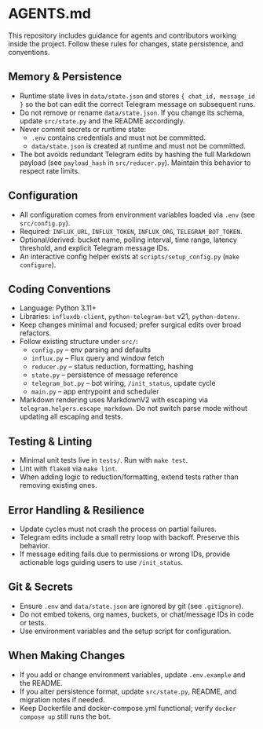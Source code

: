 # AGENTS.md

This repository includes guidance for agents and contributors working inside the project. Follow these rules for changes, state persistence, and conventions.

## Memory & Persistence
- Runtime state lives in `data/state.json` and stores `{ chat_id, message_id }` so the bot can edit the correct Telegram message on subsequent runs.
- Do not remove or rename `data/state.json`. If you change its schema, update `src/state.py` and the README accordingly.
- Never commit secrets or runtime state:
  - `.env` contains credentials and must not be committed.
  - `data/state.json` is created at runtime and must not be committed.
- The bot avoids redundant Telegram edits by hashing the full Markdown payload (see `payload_hash` in `src/reducer.py`). Maintain this behavior to respect rate limits.

## Configuration
- All configuration comes from environment variables loaded via `.env` (see `src/config.py`).
- Required: `INFLUX_URL`, `INFLUX_TOKEN`, `INFLUX_ORG`, `TELEGRAM_BOT_TOKEN`.
- Optional/derived: bucket name, polling interval, time range, latency threshold, and explicit Telegram message IDs.
- An interactive config helper exists at `scripts/setup_config.py` (`make configure`).

## Coding Conventions
- Language: Python 3.11+
- Libraries: `influxdb-client`, `python-telegram-bot` v21, `python-dotenv`.
- Keep changes minimal and focused; prefer surgical edits over broad refactors.
- Follow existing structure under `src/`:
  - `config.py` – env parsing and defaults
  - `influx.py` – Flux query and window fetch
  - `reducer.py` – status reduction, formatting, hashing
  - `state.py` – persistence of message reference
  - `telegram_bot.py` – bot wiring, `/init_status`, update cycle
  - `main.py` – app entrypoint and scheduler
- Markdown rendering uses MarkdownV2 with escaping via `telegram.helpers.escape_markdown`. Do not switch parse mode without updating all escaping and tests.

## Testing & Linting
- Minimal unit tests live in `tests/`. Run with `make test`.
- Lint with `flake8` via `make lint`.
- When adding logic to reduction/formatting, extend tests rather than removing existing ones.

## Error Handling & Resilience
- Update cycles must not crash the process on partial failures.
- Telegram edits include a small retry loop with backoff. Preserve this behavior.
- If message editing fails due to permissions or wrong IDs, provide actionable logs guiding users to use `/init_status`.

## Git & Secrets
- Ensure `.env` and `data/state.json` are ignored by git (see `.gitignore`).
- Do not embed tokens, org names, buckets, or chat/message IDs in code or tests.
- Use environment variables and the setup script for configuration.

## When Making Changes
- If you add or change environment variables, update `.env.example` and the README.
- If you alter persistence format, update `src/state.py`, README, and migration notes if needed.
- Keep Dockerfile and docker-compose.yml functional; verify `docker compose up` still runs the bot.

